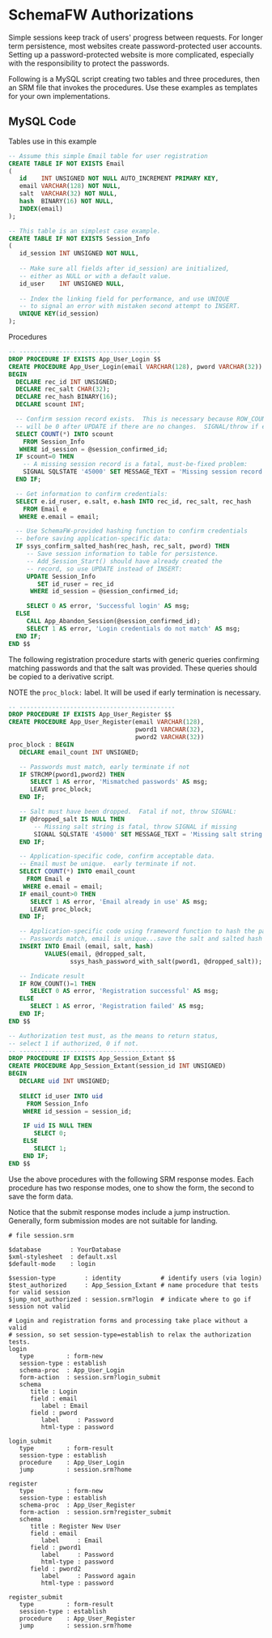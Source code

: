 # SchemaFW Authorizations

Simple sessions keep track of users' progress between requests.  For longer term
persistence, most websites create password-protected user accounts.  Setting up a
password-protected website is more complicated, especially with the responsibility
to protect the passwords.

Following is a MySQL script creating two tables and three procedures, then an
SRM file that invokes the procedures.  Use these examples as templates for your
own implementations.

## MySQL Code

Tables use in this example

~~~sql
-- Assume this simple Email table for user registration
CREATE TABLE IF NOT EXISTS Email
(
   id    INT UNSIGNED NOT NULL AUTO_INCREMENT PRIMARY KEY,
   email VARCHAR(128) NOT NULL,
   salt  VARCHAR(32) NOT NULL,
   hash  BINARY(16) NOT NULL,
   INDEX(email)
);

-- This table is an simplest case example. 
CREATE TABLE IF NOT EXISTS Session_Info
(
   id_session INT UNSIGNED NOT NULL,
   
   -- Make sure all fields after id_session) are initialized,
   -- either as NULL or with a default value.
   id_user    INT UNSIGNED NULL,
   
   -- Index the linking field for performance, and use UNIQUE
   -- to signal an error with mistaken second attempt to INSERT.
   UNIQUE KEY(id_session)
);
~~~

Procedures

~~~sql
-- ---------------------------------------
DROP PROCEDURE IF EXISTS App_User_Login $$
CREATE PROCEDURE App_User_Login(email VARCHAR(128), pword VARCHAR(32))
BEGIN
  DECLARE rec_id INT UNSIGNED;
  DECLARE rec_salt CHAR(32);
  DECLARE rec_hash BINARY(16);
  DECLARE scount INT;

  -- Confirm session record exists.  This is necessary because ROW_COUNT()
  -- will be 0 after UPDATE if there are no changes.  SIGNAL/throw if error.
  SELECT COUNT(*) INTO scount
    FROM Session_Info
   WHERE id_session = @session_confirmed_id;
  IF scount=0 THEN
    -- A missing session record is a fatal, must-be-fixed problem:
    SIGNAL SQLSTATE '45000' SET MESSAGE_TEXT = 'Missing session record.';
  END IF;

  -- Get information to confirm credentials:
  SELECT e.id_ruser, e.salt, e.hash INTO rec_id, rec_salt, rec_hash
    FROM Email e
   WHERE e.email = email;

  -- Use SchemaFW-provided hashing function to confirm credentials
  -- before saving application-specific data:
  IF ssys_confirm_salted_hash(rec_hash, rec_salt, pword) THEN
     -- Save session information to table for persistence.
     -- Add_Session_Start() should have already created the
     -- record, so use UPDATE instead of INSERT:
     UPDATE Session_Info
        SET id_ruser = rec_id
      WHERE id_session = @session_confirmed_id;

     SELECT 0 AS error, 'Successful login' AS msg;
  ELSE
     CALL App_Abandon_Session(@session_confirmed_id);
     SELECT 1 AS error, 'Login credentials do not match' AS msg;
  END IF;
END $$
~~~

The following registration procedure starts with generic queries confirming
matching passwords and that the salt was provided.  These queries should be
copied to a derivative script.

NOTE the `proc_block:` label.  It will be used if early termination is necessary.
~~~sql
-- -------------------------------------------
DROP PROCEDURE IF EXISTS App_User_Register $$
CREATE PROCEDURE App_User_Register(email VARCHAR(128),
                                   pword1 VARCHAR(32),
                                   pword2 VARCHAR(32))
proc_block : BEGIN
   DECLARE email_count INT UNSIGNED;

   -- Passwords must match, early terminate if not
   IF STRCMP(pword1,pword2) THEN
      SELECT 1 AS error, 'Mismatched passwords' AS msg;
      LEAVE proc_block;
   END IF;

   -- Salt must have been dropped.  Fatal if not, throw SIGNAL:
   IF @dropped_salt IS NULL THEN
       -- Missing salt string is fatal, throw SIGNAL if missing
       SIGNAL SQLSTATE '45000' SET MESSAGE_TEXT = 'Missing salt string.';
   END IF;

   -- Application-specific code, confirm acceptable data.
   -- Email must be unique.  early terminate if not.
   SELECT COUNT(*) INTO email_count
     FROM Email e
    WHERE e.email = email;
   IF email_count>0 THEN
      SELECT 1 AS error, 'Email already in use' AS msg;
      LEAVE proc_block;
   END IF;

   -- Application-specific code using frameword function to hash the password
   -- Passwords match, email is unique...save the salt and salted hash value:
   INSERT INTO Email (email, salt, hash)
          VALUES(email, @dropped_salt,
                 ssys_hash_password_with_salt(pword1, @dropped_salt));

   -- Indicate result
   IF ROW_COUNT()=1 THEN                 
      SELECT 0 AS error, 'Registration successful' AS msg;
   ELSE
      SELECT 1 AS error, 'Registration failed' AS msg;
   END IF;
END $$

-- Authorization test must, as the means to return status,
-- select 1 if authorized, 0 if not.
-- -------------------------------------------
DROP PROCEDURE IF EXISTS App_Session_Extant $$
CREATE PROCEDURE App_Session_Extant(session_id INT UNSIGNED)
BEGIN
   DECLARE uid INT UNSIGNED;
   
   SELECT id_user INTO uid
     FROM Session_Info
    WHERE id_session = session_id;

    IF uid IS NULL THEN
       SELECT 0;
    ELSE
       SELECT 1;
    END IF;
END $$

~~~

Use the above procedures with the following SRM response modes.  Each procedure
has two response modes, one to show the form, the second to save the form data.

Notice that the submit response modes include a jump instruction.  Generally,
form submission modes are not suitable for landing.

~~~srm
# file session.srm

$database        : YourDatabase
$xml-stylesheet  : default.xsl
$default-mode    : login

$session-type        : identity           # identify users (via login)
$test_authorized     : App_Session_Extant # name procedure that tests for valid session
$jump_not_authorized : session.srm?login  # indicate where to go if session not valid

# Login and registration forms and processing take place without a valid
# session, so set session-type=establish to relax the authorization tests.
login
   type         : form-new
   session-type : establish
   schema-proc  : App_User_Login
   form-action  : session.srm?login_submit
   schema
      title : Login
      field : email
         label : Email
      field : pword
         label     : Password
         html-type : password

login_submit
   type         : form-result
   session-type : establish
   procedure    : App_User_Login
   jump         : session.srm?home

register
   type         : form-new
   session-type : establish
   schema-proc  : App_User_Register
   form-action  : session.srm?register_submit
   schema
      title : Register New User
      field : email
         label     : Email
      field : pword1
         label     : Password
         html-type : password
      field : pword2
         label     : Password again
         html-type : password
   
register_submit
   type         : form-result
   session-type : establish
   procedure    : App_User_Register
   jump         : session.srm?home
~~~
